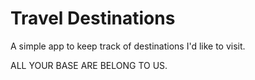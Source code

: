 # Travel Destinations

A simple app to keep track of destinations I'd like to visit.

ALL	YOUR BASE ARE BELONG TO US.